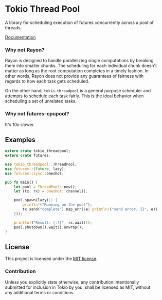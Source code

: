 # Tokio Thread Pool

A library for scheduling execution of futures concurrently across a pool of
threads.

[Documentation](https://docs.rs/tokio-threadpool/0.1.11/tokio_threadpool)

### Why not Rayon?

Rayon is designed to handle parallelizing single computations by breaking them
into smaller chunks. The scheduling for each individual chunk doesn't matter as
long as the root computation completes in a timely fashion. In other words,
Rayon does not provide any guarantees of fairness with regards to how each task
gets scheduled.

On the other hand, `tokio-threadpool` is a general purpose scheduler and
attempts to schedule each task fairly. This is the ideal behavior when
scheduling a set of unrelated tasks.

### Why not futures-cpupool?

It's 10x slower.

## Examples

```rust
extern crate tokio_threadpool;
extern crate futures;

use tokio_threadpool::ThreadPool;
use futures::{Future, lazy};
use futures::sync::oneshot;

pub fn main() {
    let pool = ThreadPool::new();
    let (tx, rx) = oneshot::channel();

    pool.spawn(lazy(|| {
        println!("Running on the pool");
        tx.send("complete").map_err(|e| println!("send error, {}", e))
    }));

    println!("Result: {:?}", rx.wait());
    pool.shutdown().wait().unwrap();
}
```

## License

This project is licensed under the [MIT license](LICENSE).

### Contribution

Unless you explicitly state otherwise, any contribution intentionally submitted
for inclusion in Tokio by you, shall be licensed as MIT, without any additional
terms or conditions.
